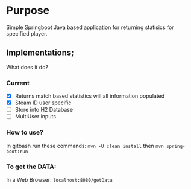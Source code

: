 # Purpose
Simple Springboot Java based application for returning statisics for specified player.

## Implementations;
What does it do?

### Current
- [x] Returns match based statistics will all information populated
- [x] Steam ID user specific
- [ ] Store into H2 Database
- [ ] MultiUser inputs

### How to use?
In gitbash run these commands:
`mvn -U clean install`
then
`mvn spring-boot:run`

### To get the DATA:
In a Web Browser:
`localhost:8080/getData`
